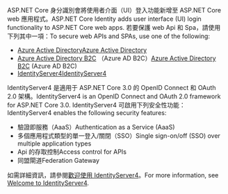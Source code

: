 <span data-ttu-id="a613e-101">ASP.NET Core 身分識別會將使用者介面（UI）登入功能新增至 ASP.NET Core web 應用程式。</span><span class="sxs-lookup"><span data-stu-id="a613e-101">ASP.NET Core Identity adds user interface (UI) login functionality to ASP.NET Core web apps.</span></span> <span data-ttu-id="a613e-102">若要保護 web Api 和 Spa，請使用下列其中一項：</span><span class="sxs-lookup"><span data-stu-id="a613e-102">To secure web APIs and SPAs, use one of the following:</span></span>

* [<span data-ttu-id="a613e-103">Azure Active Directory</span><span class="sxs-lookup"><span data-stu-id="a613e-103">Azure Active Directory</span></span>](/azure/api-management/api-management-howto-protect-backend-with-aad)
* <span data-ttu-id="a613e-104">[Azure Active Directory B2C](/azure/active-directory-b2c/active-directory-b2c-custom-rest-api-netfw) （Azure AD B2C）</span><span class="sxs-lookup"><span data-stu-id="a613e-104">[Azure Active Directory B2C](/azure/active-directory-b2c/active-directory-b2c-custom-rest-api-netfw) (Azure AD B2C)</span></span>
* [<span data-ttu-id="a613e-105">IdentityServer4</span><span class="sxs-lookup"><span data-stu-id="a613e-105">IdentityServer4</span></span>](https://identityserver.io)

<span data-ttu-id="a613e-106">IdentityServer4 是適用于 ASP.NET Core 3.0 的 OpenID Connect 和 OAuth 2.0 架構。</span><span class="sxs-lookup"><span data-stu-id="a613e-106">IdentityServer4 is an OpenID Connect and OAuth 2.0 framework for ASP.NET Core 3.0.</span></span> <span data-ttu-id="a613e-107">IdentityServer4 可啟用下列安全性功能：</span><span class="sxs-lookup"><span data-stu-id="a613e-107">IdentityServer4 enables the following security features:</span></span>

* <span data-ttu-id="a613e-108">驗證即服務（AaaS）</span><span class="sxs-lookup"><span data-stu-id="a613e-108">Authentication as a Service (AaaS)</span></span>
* <span data-ttu-id="a613e-109">多個應用程式類型的單一登入/關閉（SSO）</span><span class="sxs-lookup"><span data-stu-id="a613e-109">Single sign-on/off (SSO) over multiple application types</span></span>
* <span data-ttu-id="a613e-110">Api 的存取控制</span><span class="sxs-lookup"><span data-stu-id="a613e-110">Access control for APIs</span></span>
* <span data-ttu-id="a613e-111">同盟閘道</span><span class="sxs-lookup"><span data-stu-id="a613e-111">Federation Gateway</span></span>

<span data-ttu-id="a613e-112">如需詳細資訊，請參閱[歡迎使用 IdentityServer4](http://docs.identityserver.io/en/latest/index.html)。</span><span class="sxs-lookup"><span data-stu-id="a613e-112">For more information, see [Welcome to IdentityServer4](http://docs.identityserver.io/en/latest/index.html).</span></span>
